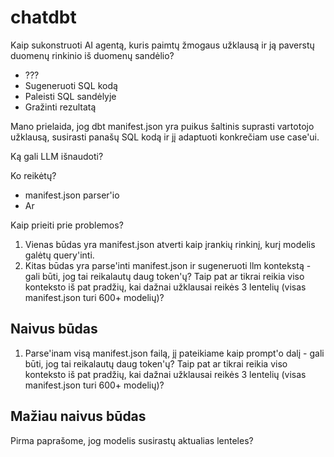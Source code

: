 # chatdbt

Kaip sukonstruoti AI agentą, kuris paimtų žmogaus užklausą ir ją paverstų duomenų rinkinio iš duomenų sandėlio?

* ???
* Sugeneruoti SQL kodą
* Paleisti SQL sandėlyje
* Gražinti rezultatą

Mano prielaida, jog dbt manifest.json yra puikus šaltinis suprasti vartotojo užklausą, susirasti panašų SQL kodą ir jį adaptuoti konkrečiam use case'ui.

Ką gali LLM išnaudoti?


Ko reikėtų?

* manifest.json parser'io
* Ar

Kaip prieiti prie problemos?

1. Vienas būdas yra manifest.json atverti kaip įrankių rinkinį, kurį modelis galėtų query'inti.
2. Kitas būdas yra parse'inti manifest.json ir sugeneruoti llm kontekstą - gali būti, jog tai reikalautų daug token'ų? Taip pat ar tikrai reikia viso konteksto iš pat pradžių, kai dažnai užklausai reikės 3 lentelių (visas manifest.json turi 600+ modelių)?

## Naivus būdas

1. Parse'inam visą manifest.json failą, jį pateikiame kaip prompt'o dalį - gali būti, jog tai reikalautų daug token'ų? Taip pat ar tikrai reikia viso konteksto iš pat pradžių, kai dažnai užklausai reikės 3 lentelių (visas manifest.json turi 600+ modelių)?

## Mažiau naivus būdas

Pirma paprašome, jog modelis susirastų aktualias lenteles?



